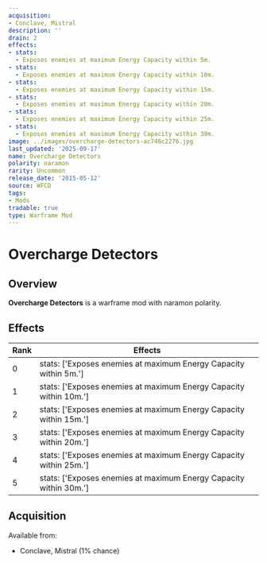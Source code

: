 ```yaml
---
acquisition:
- Conclave, Mistral
description: ''
drain: 2
effects:
- stats:
  - Exposes enemies at maximum Energy Capacity within 5m.
- stats:
  - Exposes enemies at maximum Energy Capacity within 10m.
- stats:
  - Exposes enemies at maximum Energy Capacity within 15m.
- stats:
  - Exposes enemies at maximum Energy Capacity within 20m.
- stats:
  - Exposes enemies at maximum Energy Capacity within 25m.
- stats:
  - Exposes enemies at maximum Energy Capacity within 30m.
image: ../images/overcharge-detectors-ac748c2276.jpg
last_updated: '2025-09-17'
name: Overcharge Detectors
polarity: naramon
rarity: Uncommon
release_date: '2015-05-12'
source: WFCD
tags:
- Mods
tradable: true
type: Warframe Mod
---
```


# Overcharge Detectors

## Overview

**Overcharge Detectors** is a warframe mod with naramon polarity.

## Effects

| Rank | Effects |
|------|----------|
| 0 | stats: ['Exposes enemies at maximum Energy Capacity within 5m.'] |
| 1 | stats: ['Exposes enemies at maximum Energy Capacity within 10m.'] |
| 2 | stats: ['Exposes enemies at maximum Energy Capacity within 15m.'] |
| 3 | stats: ['Exposes enemies at maximum Energy Capacity within 20m.'] |
| 4 | stats: ['Exposes enemies at maximum Energy Capacity within 25m.'] |
| 5 | stats: ['Exposes enemies at maximum Energy Capacity within 30m.'] |

## Acquisition

Available from:
- Conclave, Mistral (1% chance)

